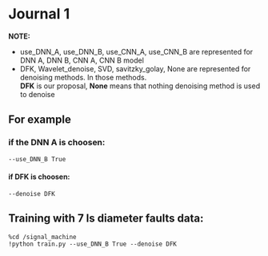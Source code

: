 # Journal 1

**NOTE:**
- use_DNN_A, use_DNN_B, use_CNN_A, use_CNN_B are represented for DNN A, DNN B, CNN A, CNN B model
- DFK, Wavelet_denoise, SVD, savitzky_golay, None are represented for denoising methods. In those methods.\
**DFK** is our proposal, **None** means that nothing denoising method is used to denoise

## For example
### if the DNN A is choosen:
    --use_DNN_B True
    
#### if DFK is choosen:
    --denoise DFK
    
## Training with 7 ls diameter faults data:
    %cd /signal_machine
    !python train.py --use_DNN_B True --denoise DFK
